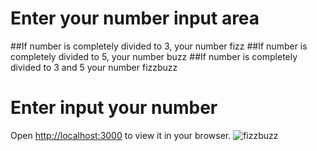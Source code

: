 <h1>Enter your number input area</h1>
##If number is completely divided to 3, your number fizz
##If number is completely divided to 5, your number buzz
##If number is completely divided to 3 and 5 your number fizzbuzz

# Enter input your number

Open [http://localhost:3000](http://localhost:3000) to view it in your browser.
![fizzbuzz](https://user-images.githubusercontent.com/116573908/212447793-b882a74e-199d-4ec1-8376-78defbdfe310.png)
